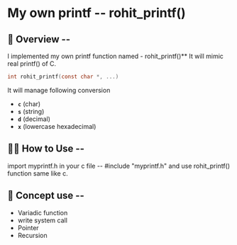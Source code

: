 # My own printf -- rohit_printf()

## 🎯 Overview --
I implemented my own printf function named - rohit_printf()**
It  will mimic real printf() of C.

```C
int rohit_printf(const char *, ...)
```
 It will manage following conversion
- **`c`** (char)
- **`s`** (string)
- **`d`**  (decimal)
- **`x`** (lowercase hexadecimal)


## 🧑‍💻 How to Use --
import myprintf.h in your c file -- #include "myprintf.h"
and use rohit_printf() function same like c.


## 📓 Concept use --
- Variadic function
- write system call
- Pointer
- Recursion



